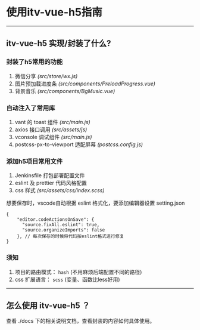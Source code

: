 # 使用itv-vue-h5指南










---
## itv-vue-h5 实现/封装了什么?

### 封装了h5常用的功能
1. 微信分享 *(src/store/wx.js)*
2. 图片预加载进度条 *(src/components/PreloadProgress.vue)*
3. 背景音乐 *(src/components/BgMusic.vue)*

### 自动注入了常用库
1. vant 的 toast 组件 *(src/main.js)*
2. axios 接口调用 *(src/assets/js)*
3. vconsole 调试组件 *(src/main.js)*
4. postcss-px-to-viewport 适配屏幕 *(postcss.config.js)*


### 添加h5项目常用文件
1. Jenkinsfile 打包部署配置文件
2. eslint 及 prettier 代码风格配置
3. css 样式 *(src/assets/css/index.scss)*


想要保存时，vscode自动根据 eslint 格式化，要添加编辑器设置 setting.json
``` JS
{
    "editor.codeActionsOnSave": {
      "source.fixAll.eslint": true,
      "source.organizeImports": false
    }, // 每次保存的时候将代码按eslint格式进行修复
}
```




### 须知
1. 项目的路由模式： `hash` (不用麻烦后端配置不同的路径)
2. css 扩展语言： `scss` (变量、函数比less好用)






---
## 怎么使用 itv-vue-h5 ？

查看 ./docs 下的相关说明文档，查看封装的内容如何具体使用。

